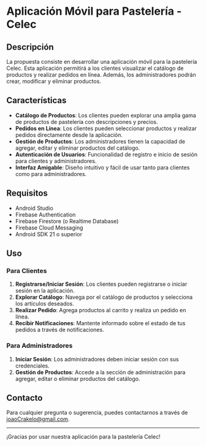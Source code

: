 # Aplicación Móvil para Pastelería - Celec

## Descripción

La propuesta consiste en desarrollar una aplicación móvil para la pastelería Celec. Esta aplicación permitirá a los clientes visualizar el catálogo de productos y realizar pedidos en línea. Además, los administradores podrán crear, modificar y eliminar productos.

## Características

- **Catálogo de Productos**: Los clientes pueden explorar una amplia gama de productos de pastelería con descripciones y precios.
- **Pedidos en Línea**: Los clientes pueden seleccionar productos y realizar pedidos directamente desde la aplicación.
- **Gestión de Productos**: Los administradores tienen la capacidad de agregar, editar y eliminar productos del catálogo.
- **Autenticación de Usuarios**: Funcionalidad de registro e inicio de sesión para clientes y administradores.
- **Interfaz Amigable**: Diseño intuitivo y fácil de usar tanto para clientes como para administradores.

## Requisitos

- Android Studio
- Firebase Authentication
- Firebase Firestore (o Realtime Database)
- Firebase Cloud Messaging
- Android SDK 21 o superior

## Uso

### Para Clientes

1. **Registrarse/Iniciar Sesión**: Los clientes pueden registrarse o iniciar sesión en la aplicación.
2. **Explorar Catálogo**: Navega por el catálogo de productos y selecciona los artículos deseados.
3. **Realizar Pedido**: Agrega productos al carrito y realiza un pedido en línea.
4. **Recibir Notificaciones**: Mantente informado sobre el estado de tus pedidos a través de notificaciones.

### Para Administradores

1. **Iniciar Sesión**: Los administradores deben iniciar sesión con sus credenciales.
2. **Gestión de Productos**: Accede a la sección de administración para agregar, editar o eliminar productos del catálogo.

## Contacto

Para cualquier pregunta o sugerencia, puedes contactarnos a través de [joaoCrakelo@gmail.com](mailto:joaoCrakelo@gmail.com).

---

¡Gracias por usar nuestra aplicación para la pastelería Celec!
